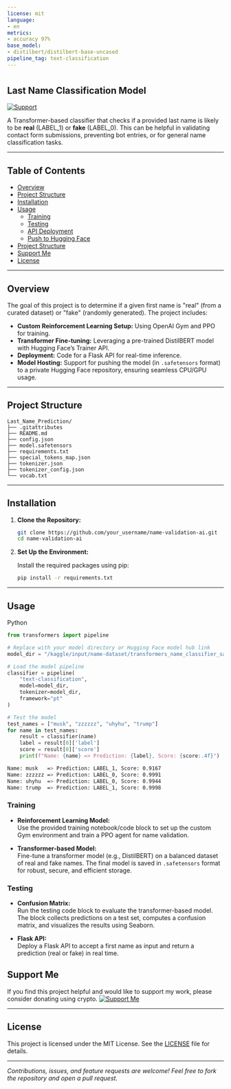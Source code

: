 ```yaml
---
license: mit
language:
- en
metrics:
- accuracy 97%
base_model:
- distilbert/distilbert-base-uncased
pipeline_tag: text-classification
---
```


# <h2>Last Name Classification Model</h2>
[![Support](https://img.shields.io/badge/Support-Me-brightgreen)](https://www.example.com/donate?crypto=YOUR_CRYPTO_ID)

A  Transformer-based classifier that checks if a provided last name is likely to be **real** (LABEL_1) or **fake** (LABEL_0). This can be helpful in validating contact form submissions, preventing bot entries, or for general name classification tasks.

---
## Table of Contents

- [Overview](#overview)
- [Project Structure](#roject_structure)
- [Installation](#installation)
- [Usage](#usage)
  - [Training](#training)
  - [Testing](#testing)
  - [API Deployment](#api-deployment)
  - [Push to Hugging Face](#push-to-hugging-face)
- [Project Structure](#project-structure)
- [Support Me](#support-me)
- [License](#license)
---

## Overview

The goal of this project is to determine if a given first name is "real" (from a curated dataset) or "fake" (randomly generated). The project includes:

- **Custom Reinforcement Learning Setup:** Using OpenAI Gym and PPO for training.
- **Transformer Fine-tuning:** Leveraging a pre-trained DistilBERT model with Hugging Face’s Trainer API.
- **Deployment:** Code for a Flask API for real-time inference.
- **Model Hosting:** Support for pushing the model (in `.safetensors` format) to a private Hugging Face repository, ensuring seamless CPU/GPU usage.

---
## Project Structure

```
Last_Name_Prediction/
├── .gitattributes
├── README.md
├── config.json
├── model.safetensors
├── requirements.txt
├── special_tokens_map.json
├── tokenizer.json
├── tokenizer_config.json
└── vocab.txt

```
---

## Installation

1. **Clone the Repository:**

   ```bash
   git clone https://github.com/your_username/name-validation-ai.git
   cd name-validation-ai
   ```

2. **Set Up the Environment:**

   Install the required packages using pip:

   ```bash
   pip install -r requirements.txt
   ```
---

## Usage
Python
```python
from transformers import pipeline

# Replace with your model directory or Hugging Face model hub link
model_dir = "/kaggle/input/name-dataset/transformers_name_classifier_safetensors"

# Load the model pipeline
classifier = pipeline(
    "text-classification",
    model=model_dir,
    tokenizer=model_dir,
    framework="pt"
)

# Test the model
test_names = ["musk", "zzzzzz", "uhyhu", "trump"]
for name in test_names:
    result = classifier(name)
    label = result[0]['label']
    score = result[0]['score']
    print(f"Name: {name} => Prediction: {label}, Score: {score:.4f}")
```
```bash
Name: musk   => Prediction: LABEL_1, Score: 0.9167
Name: zzzzzz => Prediction: LABEL_0, Score: 0.9991
Name: uhyhu  => Prediction: LABEL_0, Score: 0.9944
Name: trump  => Prediction: LABEL_1, Score: 0.9998
```
### Training

- **Reinforcement Learning Model:**  
  Use the provided training notebook/code block to set up the custom Gym environment and train a PPO agent for name validation.

- **Transformer-based Model:**  
  Fine-tune a transformer model (e.g., DistilBERT) on a balanced dataset of real and fake names. The final model is saved in `.safetensors` format for robust, secure, and efficient storage.

### Testing

- **Confusion Matrix:**  
  Run the testing code block to evaluate the transformer-based model. The block collects predictions on a test set, computes a confusion matrix, and visualizes the results using Seaborn.

- **Flask API:**  
  Deploy a Flask API to accept a first name as input and return a prediction (real or fake) in real time.

## Support Me

If you find this project helpful and would like to support my work, please consider donating using crypto.
<a href="https://www.example.com/donate?crypto=YOUR_CRYPTO_ID" target="_blank">
  <img src="https://img.shields.io/badge/Support-Me-brightgreen" alt="Support Me">
</a>

---

## License

This project is licensed under the MIT License. See the [LICENSE](LICENSE) file for details.

---

*Contributions, issues, and feature requests are welcome! Feel free to fork the repository and open a pull request.*
```